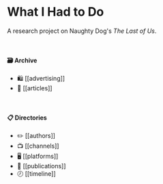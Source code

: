 # What I Had to Do

A research project on Naughty Dog's *The Last of Us*.

<br>

#### 🗃️ Archive

* 🛍️ [[advertising]]
* 📰 [[articles]]

<br>

#### 📋 Directories

* ✏️ [[authors]]
* 📺 [[channels]]
* 🖥️ [[platforms]]
* 📓 [[publications]]
* 🕗 [[timeline]]